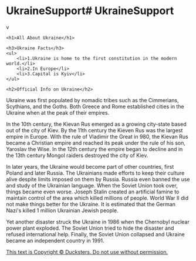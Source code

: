 # UkraineSupport# UkraineSupport
v<!doctype html>
<html>
<head>
    <title>Why Ukraine is Epic</title>
    <meta charset="utf-8">
</head>
<body>
    
    <h1>All About Ukraine</h1>

    <h3>Ukraine Facts</h3>
    <ul>
        <li>1.Ukraine is home to the first constitution in the modern world.</li>
        <li>2.In Europe</li>
        <li>3.Capital is Kyiv</li>
    </ul>
    
    <h2>Official Info on Ukraine</h2>
    
   <p>Ukraine was first populated by nomadic tribes such as the Cimmerians, Scythians, and the Goths. Both Greece and Rome established cities in the Ukraine when at the peak of their empires.</p>
   <p>In the 10th century, the Kievan Rus emerged as a growing city-state based out of the city of Kiev. By the 11th century the Kieven Rus was the largest empire in Europe. With the rule of Vladimir the Great in 980, the Kievan Rus became a Christian empire and reached its peak under the rule of his son, Yaroslav the Wise. In the 12th century the empire began to decline and in the 13th century Mongol raiders destroyed the city of Kiev.
   <p>In later years, the Ukraine would become part of other countries, first Poland and later Russia. The Ukrainians made efforts to keep their culture alive despite limits imposed on them by Russia. Russia even banned the use and study of the Ukrainian language. When the Soviet Union took over, things became even worse. Joseph Stalin created an artificial famine to maintain control of the area which killed millions of people. World War II did not make things better for the Ukraine. It is estimated that the German Nazi's killed 1 million Ukrainian Jewish people.
   <p>Yet another disaster struck the Ukraine in 1986 when the Chernobyl nuclear power plant exploded. The Soviet Union tried to hide the disaster and refused international help. Finally, the Soviet Union collapsed and Ukraine became an independent country in 1991.</p>
   <a href =https://www.ducksters.com/geography/country.php?country=Ukraine> This text is Copyright © Ducksters. Do not use without permission.</a>
</body> 
</html>